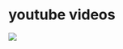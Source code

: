 # youtube videos
[![](https://img.youtube.com/vi/yAuPbIURh-E/0.jpg)](https://www.youtube.com/watch?v=yAuPbIURh-E)